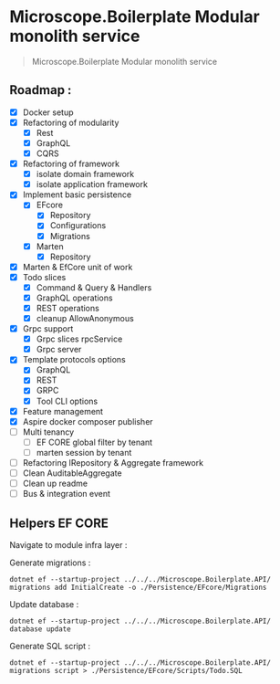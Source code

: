 # Microscope.Boilerplate Modular monolith service

> Microscope.Boilerplate Modular monolith service

## Roadmap : 

- [x] Docker setup
- [x] Refactoring of modularity
  - [x] Rest
  - [x] GraphQL
  - [x] CQRS
- [x] Refactoring of framework
  - [x] isolate domain framework
  - [x] isolate application framework
- [x] Implement basic persistence
  - [x] EFcore
    - [x] Repository
    - [x] Configurations
    - [x] Migrations
  - [x] Marten
    - [x] Repository
- [x] Marten & EfCore unit of work
- [x] Todo slices
  - [x] Command & Query & Handlers
  - [x] GraphQL operations
  - [x] REST operations
  - [x] cleanup AllowAnonymous
- [x] Grpc support
  - [x] Grpc slices rpcService
  - [x] Grpc server
- [x] Template protocols options
  - [x] GraphQL
  - [x] REST
  - [x] GRPC
  - [x] Tool CLI options
- [x] Feature management
- [x] Aspire docker composer publisher
- [ ] Multi tenancy
  - [ ] EF CORE global filter by tenant
  - [ ] marten session by tenant
- [ ] Refactoring IRepository & Aggregate framework
- [ ] Clean AuditableAggregate
- [ ] Clean up readme
- [ ] Bus & integration event

## Helpers EF CORE

Navigate to module infra layer :

Generate migrations :

    dotnet ef --startup-project ../../../Microscope.Boilerplate.API/ migrations add InitialCreate -o ./Persistence/EFcore/Migrations

Update database :

    dotnet ef --startup-project ../../../Microscope.Boilerplate.API/ database update

Generate SQL script :

    dotnet ef --startup-project ../../../Microscope.Boilerplate.API/ migrations script > ./Persistence/EFcore/Scripts/Todo.SQL